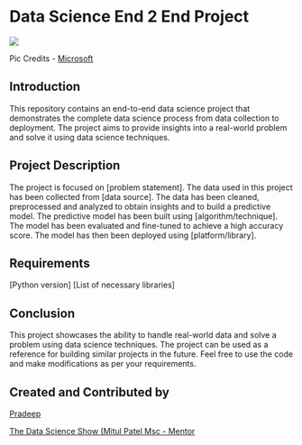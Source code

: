 # Data Science End 2 End Project

<p align="left">
    <img src="https://learn.microsoft.com/en-us/azure/architecture/data-science-process/media/lifecycle/tdsp-lifecycle2.png">

  Pic Credits - [Microsoft](https://learn.microsoft.com/en-us/azure/architecture/data-science-process/lifecycle)

## Introduction

This repository contains an end-to-end data science project that demonstrates the complete data science process from data collection to deployment. The project aims to provide insights into a real-world problem and solve it using data science techniques.

## Project Description

The project is focused on [problem statement]. The data used in this project has been collected from [data source]. The data has been cleaned, preprocessed and analyzed to obtain insights and to build a predictive model. The predictive model has been built using [algorithm/technique]. The model has been evaluated and fine-tuned to achieve a high accuracy score. The model has then been deployed using [platform/library].

## Requirements

[Python version]
[List of necessary libraries]

## Conclusion

This project showcases the ability to handle real-world data and solve a problem using data science techniques. The project can be used as a reference for building similar projects in the future. Feel free to use the code and make modifications as per your requirements.

## Created and Contributed by

[Pradeep](https://www.linkedin.com/in/pradeepchandra-reddy-s-c/)

[The Data Science Show (Mitul Patel Msc - Mentor](https://www.linkedin.com/in/mitul-patel2393/)
